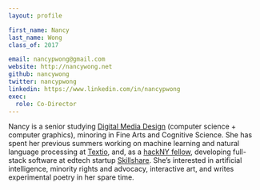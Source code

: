 ```yaml
---
layout: profile

first_name: Nancy
last_name: Wong
class_of: 2017

email: nancypwong@gmail.com
website: http://nancywong.net
github: nancywong
twitter: nancypwong
linkedin: https://www.linkedin.com/in/nancypwong
exec:
  role: Co-Director
---
```


Nancy is a senior studying [Digital Media Design](http://cg.cis.upenn.edu/dmd_program.html) (computer science + computer graphics), minoring in Fine Arts and Cognitive Science. She has spent her previous summers working on machine learning and natural language processing at [Textio](https://textio.com), and, as a [hackNY fellow](http://hackny.org/), developing full-stack software at edtech startup [Skillshare](https://www.skillshare.com/). She’s interested in artificial intelligence, minority rights and advocacy, interactive art, and writes experimental poetry in her spare time.
